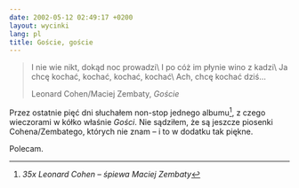 ```yaml
---
date: 2002-05-12 02:49:17 +0200
layout: wycinki
lang: pl
title: Goście, goście
---
```


> I nie wie nikt, dokąd noc prowadzi\\
> I po cóż im płynie wino z kadzi\\
> Ja chcę kochać, kochać, kochać, kochać\\
> Ach, chcę kochać dziś…
>
> Leonard Cohen/Maciej Zembaty, <cite>Goście</cite>

Przez ostatnie pięć dni słuchałem non-stop jednego albumu[^1], z czego wieczorami w kółko właśnie <cite>Gości</cite>. Nie sądziłem, że są jeszcze piosenki Cohena/Zembatego, których nie znam – i to w dodatku tak piękne.

Polecam.

[^1]: <cite>35x Leonard Cohen – śpiewa Maciej Zembaty</cite>
